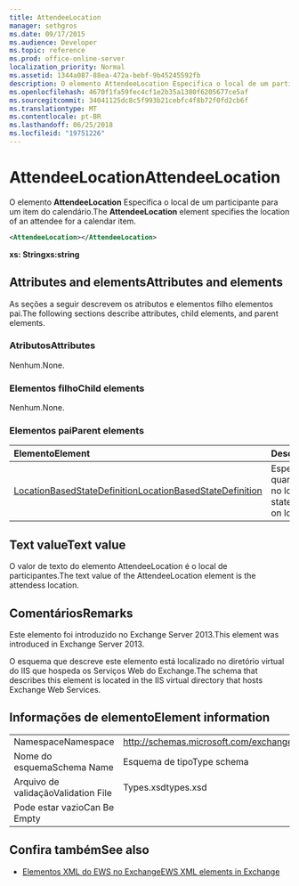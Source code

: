 ```yaml
---
title: AttendeeLocation
manager: sethgros
ms.date: 09/17/2015
ms.audience: Developer
ms.topic: reference
ms.prod: office-online-server
localization_priority: Normal
ms.assetid: 1344a087-88ea-472a-bebf-9b45245592fb
description: O elemento AttendeeLocation Especifica o local de um participante para um item do calendário.
ms.openlocfilehash: 4670f1fa59fec4cf1e2b35a1380f6205677ce5af
ms.sourcegitcommit: 34041125dc8c5f993b21cebfc4f8b72f0fd2cb6f
ms.translationtype: MT
ms.contentlocale: pt-BR
ms.lasthandoff: 06/25/2018
ms.locfileid: "19751226"
---
```

# <a name="attendeelocation"></a><span data-ttu-id="96d6d-103">AttendeeLocation</span><span class="sxs-lookup"><span data-stu-id="96d6d-103">AttendeeLocation</span></span>

<span data-ttu-id="96d6d-104">O elemento **AttendeeLocation** Especifica o local de um participante para um item do calendário.</span><span class="sxs-lookup"><span data-stu-id="96d6d-104">The **AttendeeLocation** element specifies the location of an attendee for a calendar item.</span></span> 
  
```XML
<AttendeeLocation></AttendeeLocation>
```

 <span data-ttu-id="96d6d-105">**xs: String**</span><span class="sxs-lookup"><span data-stu-id="96d6d-105">**xs:string**</span></span>
## <a name="attributes-and-elements"></a><span data-ttu-id="96d6d-106">Attributes and elements</span><span class="sxs-lookup"><span data-stu-id="96d6d-106">Attributes and elements</span></span>

<span data-ttu-id="96d6d-107">As seções a seguir descrevem os atributos e elementos filho elementos pai.</span><span class="sxs-lookup"><span data-stu-id="96d6d-107">The following sections describe attributes, child elements, and parent elements.</span></span>
  
### <a name="attributes"></a><span data-ttu-id="96d6d-108">Atributos</span><span class="sxs-lookup"><span data-stu-id="96d6d-108">Attributes</span></span>

<span data-ttu-id="96d6d-109">Nenhum.</span><span class="sxs-lookup"><span data-stu-id="96d6d-109">None.</span></span>
  
### <a name="child-elements"></a><span data-ttu-id="96d6d-110">Elementos filho</span><span class="sxs-lookup"><span data-stu-id="96d6d-110">Child elements</span></span>

<span data-ttu-id="96d6d-111">Nenhum.</span><span class="sxs-lookup"><span data-stu-id="96d6d-111">None.</span></span>
  
### <a name="parent-elements"></a><span data-ttu-id="96d6d-112">Elementos pai</span><span class="sxs-lookup"><span data-stu-id="96d6d-112">Parent elements</span></span>

|<span data-ttu-id="96d6d-113">**Elemento**</span><span class="sxs-lookup"><span data-stu-id="96d6d-113">**Element**</span></span>|<span data-ttu-id="96d6d-114">**Descrição**</span><span class="sxs-lookup"><span data-stu-id="96d6d-114">**Description**</span></span>|
|:-----|:-----|
|[<span data-ttu-id="96d6d-115">LocationBasedStateDefinition</span><span class="sxs-lookup"><span data-stu-id="96d6d-115">LocationBasedStateDefinition</span></span>](locationbasedstatedefinition.md) <br/> |<span data-ttu-id="96d6d-116">Especifica o estado quando ele é baseado no local.</span><span class="sxs-lookup"><span data-stu-id="96d6d-116">Specifies the state when it is based on location.</span></span>  <br/> |
   
## <a name="text-value"></a><span data-ttu-id="96d6d-117">Text value</span><span class="sxs-lookup"><span data-stu-id="96d6d-117">Text value</span></span>

<span data-ttu-id="96d6d-118">O valor de texto do elemento AttendeeLocation é o local de participantes.</span><span class="sxs-lookup"><span data-stu-id="96d6d-118">The text value of the AttendeeLocation element is the attendess location.</span></span>
  
## <a name="remarks"></a><span data-ttu-id="96d6d-119">Comentários</span><span class="sxs-lookup"><span data-stu-id="96d6d-119">Remarks</span></span>

<span data-ttu-id="96d6d-120">Este elemento foi introduzido no Exchange Server 2013.</span><span class="sxs-lookup"><span data-stu-id="96d6d-120">This element was introduced in Exchange Server 2013.</span></span>
  
<span data-ttu-id="96d6d-121">O esquema que descreve este elemento está localizado no diretório virtual do IIS que hospeda os Serviços Web do Exchange.</span><span class="sxs-lookup"><span data-stu-id="96d6d-121">The schema that describes this element is located in the IIS virtual directory that hosts Exchange Web Services.</span></span>
  
## <a name="element-information"></a><span data-ttu-id="96d6d-122">Informações de elemento</span><span class="sxs-lookup"><span data-stu-id="96d6d-122">Element information</span></span>

|||
|:-----|:-----|
|<span data-ttu-id="96d6d-123">Namespace</span><span class="sxs-lookup"><span data-stu-id="96d6d-123">Namespace</span></span>  <br/> |http://schemas.microsoft.com/exchange/services/2006/types  <br/> |
|<span data-ttu-id="96d6d-124">Nome do esquema</span><span class="sxs-lookup"><span data-stu-id="96d6d-124">Schema Name</span></span>  <br/> |<span data-ttu-id="96d6d-125">Esquema de tipo</span><span class="sxs-lookup"><span data-stu-id="96d6d-125">Type schema</span></span>  <br/> |
|<span data-ttu-id="96d6d-126">Arquivo de validação</span><span class="sxs-lookup"><span data-stu-id="96d6d-126">Validation File</span></span>  <br/> |<span data-ttu-id="96d6d-127">Types.xsd</span><span class="sxs-lookup"><span data-stu-id="96d6d-127">types.xsd</span></span>  <br/> |
|<span data-ttu-id="96d6d-128">Pode estar vazio</span><span class="sxs-lookup"><span data-stu-id="96d6d-128">Can Be Empty</span></span>  <br/> ||
   
## <a name="see-also"></a><span data-ttu-id="96d6d-129">Confira também</span><span class="sxs-lookup"><span data-stu-id="96d6d-129">See also</span></span>

- [<span data-ttu-id="96d6d-130">Elementos XML do EWS no Exchange</span><span class="sxs-lookup"><span data-stu-id="96d6d-130">EWS XML elements in Exchange</span></span>](ews-xml-elements-in-exchange.md)

